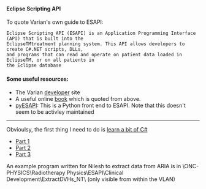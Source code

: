 #### Eclipse Scripting API

To quote Varian's own guide to ESAPI:

```
Eclipse Scripting API (ESAPI) is an Application Programming Interface (API) that is built into the
EclipseTMtreatment planning system. This API allows developers to create C#.NET scripts, DLLs,
and programs that can read and operate on patient data loaded in EclipseTM, or on all patients in
the Eclipse database
```


#### Some useful resources:
- The Varian [developer](https://varianapis.github.io/) site
- A useful online [book](https://varianapis.github.io/VarianApiBook.pdf) which is quoted from above.
- [pyESAPI](https://github.com/VarianAPIs/PyESAPI): This is a Python front end to ESAPI. Note that this doesn't seem to be activley maintained


---
Obvioulsy, the first thing I need to do is [learn a bit of C#](https://github.com/GrahamArden/csharp-learn)

- [Part 1](https://learn.microsoft.com/en-us/training/paths/get-started-c-sharp-part-1/)
- [Part 2](https://learn.microsoft.com/en-us/training/paths/get-started-c-sharp-part-2/)
- [Part 3](https://learn.microsoft.com/en-us/training/paths/get-started-c-sharp-part-3/)

An example program written for Nilesh to extract data from ARIA is in \\ONC-PHYSICS\Radiotherapy Physics\ESAPI\Clinical Development\ExtractDVHs_NT\ (only visible from within the VLAN)
